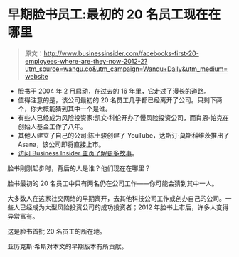 # 早期脸书员工:最初的 20 名员工现在在哪里

> 原文：<http://www.businessinsider.com/facebooks-first-20-employees-where-are-they-now-2012-2?utm_source=wanqu.co&utm_campaign=Wanqu+Daily&utm_medium=website>

*   脸书于 2004 年 2 月启动，在过去的 16 年里，它走过了漫长的道路。
*   值得注意的是，该公司最初的 20 名员工几乎都已经离开了公司。只剩下两个，你大概能猜到其中一个是谁。
*   有些人已经成为风险投资家:凯文·科伦开办了慢风险投资公司，而肖恩·帕克在创始人基金工作了八年。
*   其他人建立了自己的公司:陈士骏创建了 YouTube，达斯汀·莫斯科维茨推出了 Asana，该公司即将直接上市。
*   [访问 Business Insider 主页了解更多故事](https://www.businessinsider.com/?hprecirc-bullet)。

脸书刚刚起步时，背后的人是谁？他们现在在哪里？

脸书最初的 20 名员工中只有两名仍在公司工作——你可能会猜到其中一人。

大多数人在这家社交网络的早期离开，去其他科技公司工作或创办自己的公司。一些人已经成为大型风险投资公司的成功投资者；2012 年脸书上市后，许多人变得异常富有。

这是脸书首批 20 名员工的所在地。

亚历克斯·希斯对本文的早期版本有所贡献。